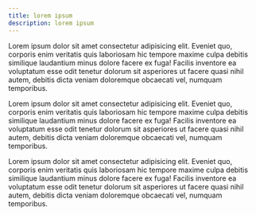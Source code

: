 ```yaml
---
title: lorem ipsum
description: lorem ipsum
---
```

  Lorem ipsum dolor sit amet consectetur adipisicing elit. Eveniet quo, corporis enim veritatis quis laboriosam hic tempore maxime culpa debitis similique laudantium minus dolore facere ex fuga! Facilis inventore ea voluptatum esse odit tenetur dolorum sit asperiores ut facere quasi nihil autem, debitis dicta veniam doloremque obcaecati vel, numquam temporibus.

  Lorem ipsum dolor sit amet consectetur adipisicing elit. Eveniet quo, corporis enim veritatis quis laboriosam hic tempore maxime culpa debitis similique laudantium minus dolore facere ex fuga! Facilis inventore ea voluptatum esse odit tenetur dolorum sit asperiores ut facere quasi nihil autem, debitis dicta veniam doloremque obcaecati vel, numquam temporibus.

  Lorem ipsum dolor sit amet consectetur adipisicing elit. Eveniet quo, corporis enim veritatis quis laboriosam hic tempore maxime culpa debitis similique laudantium minus dolore facere ex fuga! Facilis inventore ea voluptatum esse odit tenetur dolorum sit asperiores ut facere quasi nihil autem, debitis dicta veniam doloremque obcaecati vel, numquam temporibus.
